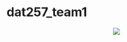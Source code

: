 # dat257_team1

<p align="center">
	<img src=https://travis-ci.org/MiztaOak/dat257_team1.svg?branch=master/>
</p>
